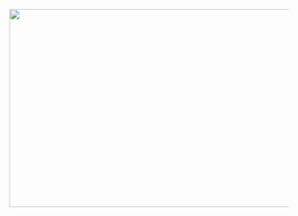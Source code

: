 <img width="922" height="358" src="https://github.com/user-attachments/assets/dff0ea1b-fc79-443b-b797-68694939a6f6" />

